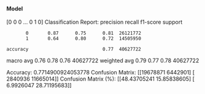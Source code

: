 #### Model
[0 0 0 ... 0 1 0]
Classification Report:
              precision    recall  f1-score   support

           0       0.87      0.75      0.81  26121772
           1       0.64      0.80      0.72  14505950

    accuracy                           0.77  40627722
   macro avg       0.76      0.78      0.76  40627722
weighted avg       0.79      0.77      0.78  40627722

Accuracy: 0.7714900924053778
Confusion Matrix:
[[19678871  6442901]
 [ 2840936 11665014]]
Confusion Matrix (%):
[[48.43705241 15.85838605]
 [ 6.9926047  28.71195683]]
